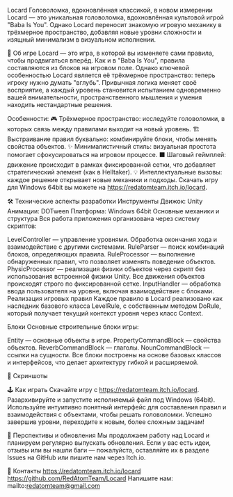 Locard
Головоломка, вдохновлённая классикой, в новом измерении
Locard — это уникальная головоломка, вдохновлённая культовой игрой "Baba Is You". Однако Locard переносит знакомую игровую механику в трёхмерное пространство, добавляя новые уровни сложности и изящный минимализм в визуальном исполнении.

📖 Об игре
Locard — это игра, в которой вы изменяете сами правила, чтобы продвигаться вперёд. Как и в "Baba Is You", правила составляются из блоков на игровом поле. Однако ключевой особенностью Locard является её трёхмерное пространство: теперь игроку нужно думать "вглубь". Привычная логика меняет своё восприятие, а каждый уровень становится испытанием одновременно вашей внимательности, пространственного мышления и умения находить нестандартные решения.


Особенности:
🎮 Трёхмерное пространство: исследуйте головоломки, в которых связь между правилами выходит на новый уровень.
🏗 Выстраивание правил буквально: комбинируйте блоки, чтобы менять свойства объектов.
✨ Минималистичный стиль: визуальная простота помогает сфокусироваться на игровом процессе.
⬛ Шаговый геймплей: движение происходит в рамках фиксированной сетки, что добавляет стратегический элемент (как в Helltaker).
💡 Интеллектуальные вызовы: каждое решение открывает новые механики и подходы.
Скачать игру для Windows 64bit вы можете на https://redatomteam.itch.io/locard.


🛠 Технические аспекты разработки
Инструменты
Движок: Unity
Анимации: DOTween
Платформа: Windows 64bit
Основные механики и структура
Вся работа приложения организована через систему скриптов:

LevelController — управление уровнями. Обработка окончания хода и взаимодействие с другими системами.
RuleParser — поиск комбинаций блоков, определяющих правила.
RuleProcessor — выполнение обнаруженных правил, что позволяет изменять поведение объектов.
PhysicProcessor — реализация физики объектов через скрипт без использования встроенной физики Unity. Все движения объектов происходят строго по фиксированной сетке.
InputHandler — обработка ввода пользователя на уровне, включая взаимодействие с блоками.
Реализация игровых правил
Каждое правило в Locard реализовано как наследник базового класса LevelRule, с собственным методом DoRule, который получает текущий контекст уровня через класс Context.

Блоки
Основные строительные блоки игры:

Entity — основные объекты в игре.
PropertyCommandBlock — свойства объектов.
ReverbCommandBlock — глаголы.
NounCommandBlock — ссылки на сущности.
Все блоки построены на основе базовых классов и интерфейсов, что делает архитектуру гибкой и расширяемой.


📸 Скриншоты


🕹 Как играть
Скачайте игру с https://redatomteam.itch.io/locard.
Разархивируйте и запустите исполняемый файл под Windows (64bit).
Используйте интуитивно понятный интерфейс для составления правил и взаимодействия с объектами, чтобы решать головоломки.
Успешно завершив уровни, переходите к новым, более сложным задачам!


🚀 Перспективы и обновления
Мы продолжаем работу над Locard и планируем регулярно выпускать обновления. Если у вас есть идеи, отзывы или вы нашли баги — пожалуйста, оставляйте их в разделе Issues на GitHub или пишите нам через Itch.io.


💬 Контакты
https://redatomteam.itch.io/locard
https://github.com/RedAtomTeam/Locard
Напишите нам: mailto:redatomteam@gmail.com
